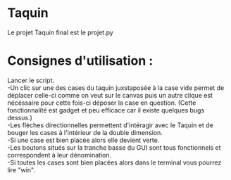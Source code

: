 # Taquin
Le projet Taquin final est le projet.py
# Consignes d'utilisation : 
Lancer le script.   
-Un clic sur une des cases du taquin juxstaposée à la case vide permet de déplacer celle-ci comme on veut sur le canvas puis un autre clique est nécéssaire pour cette fois-ci déposer la case en question. (Cette fonctionnalité est gadget et peu efficace car il existe quelques bugs dessus.)   
-Les flèches directionnelles permettent d'intéragir avec le Taquin et de bouger les cases à l'intérieur de la double dimension.   
-Si une case est bien placée alors elle devient verte.   
-Les boutons situés sur la tranche basse du GUI sont tous fonctionnels et correspondent à leur dénomination.   
-Si toutes les cases sont bien placées alors dans le terminal vous pourrez lire "win".